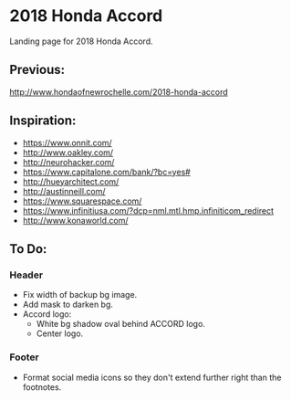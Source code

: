 # 2018 Honda Accord

Landing page for 2018 Honda Accord.

## Previous:

http://www.hondaofnewrochelle.com/2018-honda-accord

## Inspiration:

- https://www.onnit.com/
- http://www.oakley.com/
- http://neurohacker.com/
- https://www.capitalone.com/bank/?bc=yes#
- http://hueyarchitect.com/
- http://austinneill.com/
- https://www.squarespace.com/
- https://www.infinitiusa.com/?dcp=nml.mtl.hmp.infiniticom_redirect
- http://www.konaworld.com/

## To Do:

### Header

- Fix width of backup bg image.
- Add mask to darken bg.
- Accord logo:
  - White bg shadow oval behind ACCORD logo.
  - Center logo.


### Footer

- Format social media icons so they don't extend further right than the footnotes.